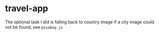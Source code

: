 # travel-app

The optional task I did is falling back to country image if a city image could not be found, see `pixabay.js`